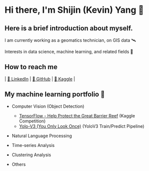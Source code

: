 # Hi there, I'm Shijin (Kevin) Yang 👋

## Here is a brief introduction about myself.

I am currently working as a geomatics technician, on GIS data :artificial_satellite:

Interests in data science, machine learning, and related fields :telescope:

## How to reach me

| [:rocket: LinkedIn](https://www.linkedin.com/in/kevinshijinyang/) | [:rocket: GitHub](https://github.com/sjyangkevin) | [:rocket: Kaggle](https://www.kaggle.com/sjyangkevin) | 

<!-- [:rocket: Gitee](https://gitee.com/shingyang997) | -->

## My machine learning portfolio :robot:

- Computer Vision (Object Detection)
     - [TensorFlow - Help Protect the Great Barrier Reef](https://www.kaggle.com/c/tensorflow-great-barrier-reef/overview) (Kaggle Competition)
     - [Yolo-V3 (You Only Look Once)](https://github.com/sjyangkevin/Yolo-v3) (YoloV3 Train/Predict Pipeline)

- Natural Language Processing

- Time-series Analysis

- Clustering Analysis

- Others

<!--
**sjyangkevin/sjyangkevin** is a ✨ _special_ ✨ repository because its `README.md` (this file) appears on your GitHub profile.

Here are some ideas to get you started:

- 🔭 I’m currently working on ...
- 🌱 I’m currently learning ...
- 👯 I’m looking to collaborate on ...
- 🤔 I’m looking for help with ...
- 💬 Ask me about ...
- 📫 How to reach me: ...
- 😄 Pronouns: ...
- ⚡ Fun fact: ...
-->
